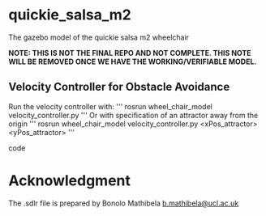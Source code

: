 # quickie_salsa_m2
The gazebo model of the quickie salsa m2 wheelchair

**NOTE: THIS IS NOT THE FINAL REPO AND NOT COMPLETE. THIS NOTE WILL BE REMOVED ONCE WE HAVE THE WORKING/VERIFIABLE MODEL.**

## Velocity Controller for Obstacle Avoidance
Run the velocity controller with: 
'''
rosrun wheel_chair_model velocity_controller.py
'''
Or with specification of an attractor away from the origin
'''
rosrun wheel_chair_model velocity_controller.py <xPos_attractor> <yPos_attractor>
'''

code
# Acknowledgment
The .sdlr file is prepared by Bonolo Mathibela <b.mathibela@ucl.ac.uk> 
